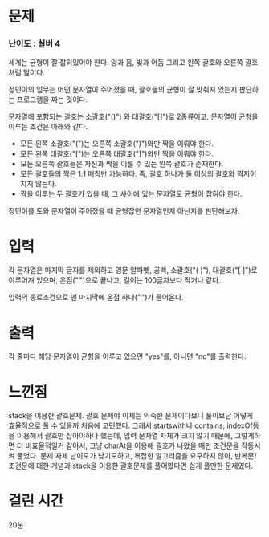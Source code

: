 # 문제

### 난이도 : 실버 4

세계는 균형이 잘 잡혀있어야 한다. 양과 음, 빛과 어둠 그리고 왼쪽 괄호와 오른쪽 괄호처럼 말이다.

정민이의 임무는 어떤 문자열이 주어졌을 때, 괄호들의 균형이 잘 맞춰져 있는지 판단하는 프로그램을 짜는 것이다.

문자열에 포함되는 괄호는 소괄호("()") 와 대괄호("[]")로 2종류이고, 문자열이 균형을 이루는 조건은 아래와 같다.

- 모든 왼쪽 소괄호("(")는 오른쪽 소괄호(")")와만 짝을 이뤄야 한다.
- 모든 왼쪽 대괄호("[")는 오른쪽 대괄호("]")와만 짝을 이뤄야 한다.
- 모든 오른쪽 괄호들은 자신과 짝을 이룰 수 있는 왼쪽 괄호가 존재한다.
- 모든 괄호들의 짝은 1:1 매칭만 가능하다. 즉, 괄호 하나가 둘 이상의 괄호와 짝지어지지 않는다.
- 짝을 이루는 두 괄호가 있을 때, 그 사이에 있는 문자열도 균형이 잡혀야 한다.

정민이를 도와 문자열이 주어졌을 때 균형잡힌 문자열인지 아닌지를 판단해보자.

# 입력

각 문자열은 마지막 글자를 제외하고 영문 알파벳, 공백, 소괄호("( )"), 대괄호("[ ]")로 이루어져 있으며, 온점(".")으로 끝나고, 길이는 100글자보다 작거나 같다.

입력의 종료조건으로 맨 마지막에 온점 하나(".")가 들어온다.

# 출력

각 줄마다 해당 문자열이 균형을 이루고 있으면 "yes"를, 아니면 "no"를 출력한다.

# 느낀점

stack을 이용한 괄호문제. 괄호 문제야 이제는 익숙한 문제이다보니 풀이보단 어떻게 효율적으로 풀 수 있을까 처음에 고민했다. 그래서 startswith나 contains, indexOf등을 이용해서 괄호만 잡아야하나 했는데, 입력 문자열 자체가 크지 않기 때문에, 그렇게하면 더 비효율적일거 같아서, 그냥 charAt을 이용해 괄호가 나왔을 때만 조건문을 작동시켜 풀었다. 문제 자체 난이도가 낮기도하고, 복잡한 알고리즘을 요구하지 않아, 반복문/조건문에 대한 개념과 stack을 이용한 괄호문제를 풀어봤다면 쉽게 풀만한 문제였다.

# 걸린 시간

20분
